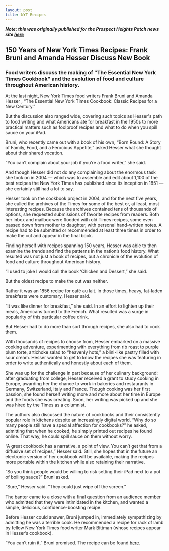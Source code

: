 ```yaml
---
layout: post
title: NYT Recipes
---
```


***Note: this was originally published for the Prospect Heights Patch news site [here](http://patch.com/new-york/prospectheights/150-years-of-new-york-times-recipes-frank-bruni-and-ae55840fec5)***

## 150 Years of New York Times Recipes: Frank Bruni and Amanda Hesser Discuss New Book

### Food writers discuss the making of "The Essential New York Times Cookbook" and the evolution of food and culture throughout American history.


At the last night, New York Times food writers Frank Bruni and Amanda Hesser , “The Essential New York Times Cookbook: Classic Recipes for a New Century.”

But the discussion also ranged wide, covering such topics as Hesser's path to food writing and what Americans ate for breakfast in the 1950s to more practical matters such as foolproof recipes and what to do when you spill sauce on your iPad.

Bruni, who recently came out with a book of his own, “Born Round: A Story of Family, Food, and a Ferocious Appetite,” asked Hesser what she thought about their shared vocation.

“You can’t complain about your job if you’re a food writer,” she said. 

And though Hesser did not do any complaining about the enormous task she took on in 2004 — which was to assemble and edit about 1,100 of the best recipes the New York Times has published since its inception in 1851 — she certainly still had a lot to say.

Hesser took on the cookbook project in 2004, and for the next five years, she culled the archives of the Times for some of the best or, at least, most interesting recipes. Because the archives contained tens of thousands of options, she requested submissions of favorite recipes from readers. Both her inbox and mailbox were flooded with old Times recipes, some even passed down from mother to daughter, with personal hand-written notes. A recipe had to be submitted or recommended at least three times in order to make the cut and appear in the final book.

Finding herself with recipes spanning 150 years, Hesser was able to then examine the trends and find the patterns in the nation’s food history. What resulted was not just a book of recipes, but a chronicle of the evolution of food and culture throughout American history.

“I used to joke I would call the book ‘Chicken and Dessert,” she said. 

But the oldest recipe to make the cut was neither. 

Rather it was an 1856 recipe for café au lait. In those times, heavy, fat-laden breakfasts were customary, Hesser said.

“It was like dinner for breakfast,” she said. In an effort to lighten up their meals, Americans turned to the French. What resulted was a surge in popularity of this particular coffee drink.   

But Hesser had to do more than sort through recipes, she also had to cook them.

With thousands of recipes to choose from, Hesser embarked on a massive cooking adventure, experimenting with everything from rib roast to purple plum torte, artichoke salad to “heavenly hots,” a blini-like pastry filled with sour cream.  Hesser wanted to get to know the recipes she was featuring in order to write authentically and honestly about each of them.

She was up for the challenge in part because of her culinary background:  after graduating from college, Hesser received a grant to study cooking in Europe, awarding her the chance to work in bakeries and restaurants in Germany, Switzerland, Italy and France. Though cooking was her first passion, she found herself writing more and more about her time in Europe and the foods she was creating. Soon, her writing was picked up and she was hired by the Times as a columnist.

The authors also discussed the nature of cookbooks and their consistently popular role in kitchens despite an increasingly digital world. “Why do so many people still have a special affection for cookbooks?” he asked, admitting that when he cooked, he simply printed out recipes he found online. That way, he could spill sauce on them without worry.

“A great cookbook has a narrative, a point of view. You can’t get that from a diffusive set of recipes,” Hesser said. Still, she hopes that in the future an electronic version of her cookbook will be available, making the recipes more portable within the kitchen while also retaining their narrative.

“So you think people would be willing to risk setting their iPad next to a pot of boiling sauce?” Bruni asked.

“Sure,” Hesser said. “They could just wipe off the screen.”

The banter came to a close with a final question from an audience member who admitted that they were intimidated in the kitchen, and wanted a simple, delicious, confidence-boosting recipe.

Before Hesser could answer, Bruni jumped in, immediately sympathizing by admitting he was a terrible cook. He recommended a recipe for rack of lamb by fellow New York Times food writer Mark Bittman (whose recipes appear in Hesser’s cookbook).

“You can’t ruin it,” Bruni promised. The recipe can be found [here](http://www.nytimes.com/2010/12/22/dining/22mini.html?scp=2&sq=bittman%20rack%20of%20lamb&st=cse).